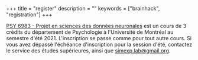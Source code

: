 +++
title = "register"
description = ""
keywords = ["brainhack", "registration"]
+++

[PSY 6983 - Projet en sciences des données neuronales](https://admission.umontreal.ca/cours-et-horaires/cours/psy-6983) est un cours de 3 crédits du département de Psychologie à l'Université de Montréal au semestre d'été 2021. L'inscription se passe comme pour tout autre cours. Si vous avez dépassé l'échéance d'inscription pour la session d'été, contactez le service des études supérieures, ainsi que <simexp.lab@gmail.org>.
